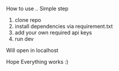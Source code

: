 How to use ..
Simple step

1. clone repo
2. install dependencies via requirement.txt
3. add your own required api keys
4. run dev

Will open in localhost 

Hope Everything works :)
